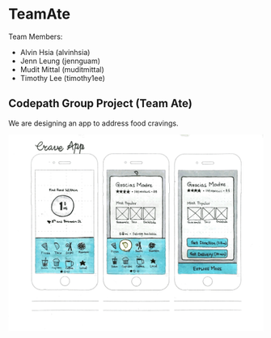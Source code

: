 # TeamAte

Team Members:
- Alvin Hsia (alvinhsia)
- Jenn Leung (jennguam)
- Mudit Mittal (muditmittal)
- Timothy Lee (timothy1ee)

Codepath Group Project (Team Ate)
-----------------------------------
We are designing an app to address food cravings.

![Crave App Sketches](https://github.com/muditmittal/TeamAte/blob/master/IMG_1563.JPG)
